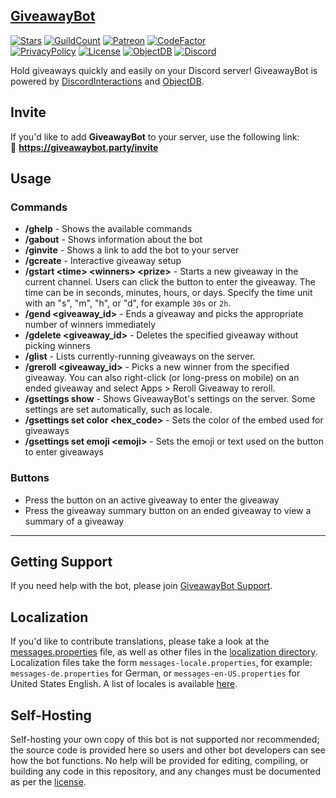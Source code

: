 ## [GiveawayBot](https://giveawaybot.party)

[![Stars](https://img.shields.io/github/stars/jagrosh/GiveawayBot.svg)](https://github.com/jagrosh/GiveawayBot/stargazers)
[![GuildCount](https://img.shields.io/badge/dynamic/json.svg?label=servers&url=https%3A%2F%2Fdiscord.bots.gg%2Fapi%2Fv1%2Fbots%2F294882584201003009&query=%24.guildCount&colorB=7289DA)](https://discord.bots.gg/bots/294882584201003009)
[![Patreon](https://img.shields.io/badge/donate-Patreon-orange.svg)](https://www.patreon.com/discordgiveaways)
[![CodeFactor](https://www.codefactor.io/repository/github/jagrosh/giveawaybot/badge)](https://www.codefactor.io/repository/github/jagrosh/giveawaybot)<br>
[![PrivacyPolicy](https://img.shields.io/badge/Privacy%20Policy--lightgrey.svg?style=social)](https://gist.github.com/jagrosh/f1df4441f94ca06274fa78db7cc3c526#privacy-policy)
[![License](https://img.shields.io/github/license/jagrosh/GiveawayBot.svg)](https://github.com/jagrosh/GiveawayBot/blob/master/LICENSE)
[![ObjectDB](https://img.shields.io/badge/database-ObjectDB-556699)](https://www.objectdb.com/)
[![Discord](https://discordapp.com/api/guilds/585687812548853760/widget.png)](https://discordapp.com/invite/Q5wxTJF)

Hold giveaways quickly and easily on your Discord server! GiveawayBot is powered by [DiscordInteractions](https://github.com/jagrosh/DiscordInteractions) and [ObjectDB](https://www.objectdb.com/).

## Invite
If you'd like to add **GiveawayBot** to your server, use the following link:<br>
🔗 **https://giveawaybot.party/invite**

## Usage
### Commands  
  * **/ghelp** - Shows the available commands
  * **/gabout** - Shows information about the bot
  * **/ginvite** - Shows a link to add the bot to your server
  * **/gcreate** - Interactive giveaway setup
  * **/gstart \<time> \<winners> \<prize>** - Starts a new giveaway in the current channel. Users can click the button to enter the giveaway. The time can be in seconds, minutes, hours, or days. Specify the time unit with an "s", "m", "h", or "d", for example `30s` or `2h`.
  * **/gend \<giveaway_id>** - Ends a giveaway and picks the appropriate number of winners immediately
  * **/gdelete \<giveaway_id>** - Deletes the specified giveaway without picking winners
  * **/glist** - Lists currently-running giveaways on the server.
  * **/greroll \<giveaway_id>** - Picks a new winner from the specified giveaway. You can also right-click (or long-press on mobile) on an ended giveaway and select Apps > Reroll Giveaway to reroll.
  * **/gsettings show** - Shows GiveawayBot's settings on the server. Some settings are set automatically, such as locale.
  * **/gsettings set color \<hex_code>** - Sets the color of the embed used for giveaways
  * **/gsettings set emoji \<emoji>** - Sets the emoji or text used on the button to enter giveaways

### Buttons  
  * Press the button on an active giveaway to enter the giveaway
  * Press the giveaway summary button on an ended giveaway to view a summary of a giveaway

---

## Getting Support
If you need help with the bot, please join [GiveawayBot Support](https://discord.gg/giveawaybot).

## Localization
If you'd like to contribute translations, please take a look at the [messages.properties](https://github.com/jagrosh/GiveawayBot/blob/master/src/main/resources/localization/messages.properties) file, as well as other files in the [localization directory](https://github.com/jagrosh/GiveawayBot/blob/master/src/main/resources/localization). Localization files take the form `messages-locale.properties`, for example: `messages-de.properties` for German, or `messages-en-US.properties` for United States English. A list of locales is available [here](https://discord.com/developers/docs/reference#locales).

## Self-Hosting
Self-hosting your own copy of this bot is not supported nor recommended; the source code is provided here so users and other bot developers can see how the bot functions. No help will be provided for editing, compiling, or building any code in this repository, and any changes must be documented as per the [license](https://github.com/jagrosh/GiveawayBot/blob/master/LICENSE).
